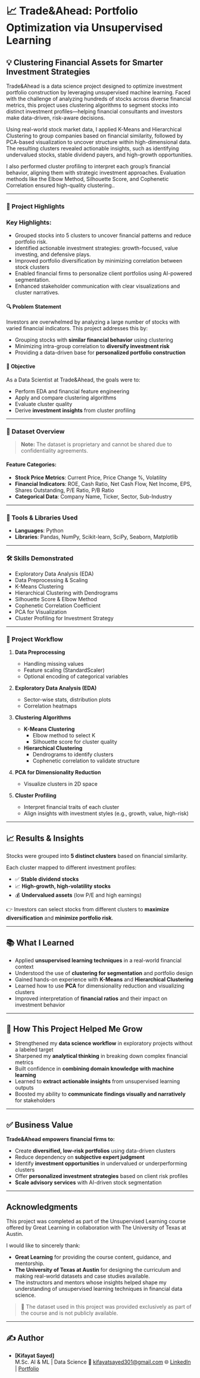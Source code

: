 # 📈 Trade&Ahead: Portfolio Optimization via Unsupervised Learning  
## 💡 Clustering Financial Assets for Smarter Investment Strategies

Trade&Ahead is a data science project designed to optimize investment portfolio construction by leveraging unsupervised machine learning. Faced with the challenge of analyzing hundreds of stocks across diverse financial metrics, this project uses clustering algorithms to segment stocks into distinct investment profiles—helping financial consultants and investors make data-driven, risk-aware decisions.

Using real-world stock market data, I applied K-Means and Hierarchical Clustering to group companies based on financial similarity, followed by PCA-based visualization to uncover structure within high-dimensional data. The resulting clusters revealed actionable insights, such as identifying undervalued stocks, stable dividend payers, and high-growth opportunities.

I also performed cluster profiling to interpret each group’s financial behavior, aligning them with strategic investment approaches. Evaluation methods like the Elbow Method, Silhouette Score, and Cophenetic Correlation ensured high-quality clustering..

---

### 🌟 Project Highlights

###  Key Highlights:
- Grouped stocks into 5 clusters to uncover financial patterns and reduce portfolio risk.
- Identified actionable investment strategies: growth-focused, value investing, and defensive plays.
- Improved portfolio diversification by minimizing correlation between stock clusters
- Enabled financial firms to personalize client portfolios using AI-powered segmentation.
- Enhanced stakeholder communication with clear visualizations and cluster narratives.

#### 🔍 Problem Statement  
Investors are overwhelmed by analyzing a large number of stocks with varied financial indicators. This project addresses this by:  
- Grouping stocks with **similar financial behavior** using clustering  
- Minimizing intra-group correlation to **diversify investment risk**  
- Providing a data-driven base for **personalized portfolio construction**  

#### 🎯 Objective  
As a Data Scientist at Trade&Ahead, the goals were to:  
- Perform EDA and financial feature engineering  
- Apply and compare clustering algorithms  
- Evaluate cluster quality  
- Derive **investment insights** from cluster profiling  

---

### 📂 Dataset Overview  

> **Note:** The dataset is proprietary and cannot be shared due to confidentiality agreements.

#### Feature Categories:  
- **Stock Price Metrics**: Current Price, Price Change %, Volatility  
- **Financial Indicators**: ROE, Cash Ratio, Net Cash Flow, Net Income, EPS, Shares Outstanding, P/E Ratio, P/B Ratio  
- **Categorical Data**: Company Name, Ticker, Sector, Sub-Industry  

---

### 🧰 Tools & Libraries Used  

- **Languages**: Python  
- **Libraries**: Pandas, NumPy, Scikit-learn, SciPy, Seaborn, Matplotlib  

---

### 🛠 Skills Demonstrated  

- Exploratory Data Analysis (EDA)  
- Data Preprocessing & Scaling  
- K-Means Clustering  
- Hierarchical Clustering with Dendrograms  
- Silhouette Score & Elbow Method  
- Cophenetic Correlation Coefficient  
- PCA for Visualization  
- Cluster Profiling for Investment Strategy  

---

### 🔁 Project Workflow  

1. **Data Preprocessing**  
   - Handling missing values  
   - Feature scaling (StandardScaler)  
   - Optional encoding of categorical variables  

2. **Exploratory Data Analysis (EDA)**  
   - Sector-wise stats, distribution plots  
   - Correlation heatmaps  

3. **Clustering Algorithms**  
   - **K-Means Clustering**  
     - Elbow method to select K  
     - Silhouette score for cluster quality  
   - **Hierarchical Clustering**  
     - Dendrograms to identify clusters  
     - Cophenetic correlation to validate structure  

4. **PCA for Dimensionality Reduction**  
   - Visualize clusters in 2D space  

5. **Cluster Profiling**  
   - Interpret financial traits of each cluster  
   - Align insights with investment styles (e.g., growth, value, high-risk)  

---

## 📈 Results & Insights

Stocks were grouped into **5 distinct clusters** based on financial similarity.

Each cluster mapped to different investment profiles:

- ✅ **Stable dividend stocks**
- 📈 **High-growth, high-volatility stocks**
- 💰 **Undervalued assets** (low P/E and high earnings)

👉 Investors can select stocks from different clusters to **maximize diversification** and **minimize portfolio risk**.

---

## 📚 What I Learned

- Applied **unsupervised learning techniques** in a real-world financial context  
- Understood the use of **clustering for segmentation** and portfolio design  
- Gained hands-on experience with **K-Means** and **Hierarchical Clustering**  
- Learned how to use **PCA** for dimensionality reduction and visualizing clusters  
- Improved interpretation of **financial ratios** and their impact on investment behavior  

---

## 🚀 How This Project Helped Me Grow

- Strengthened my **data science workflow** in exploratory projects without a labeled target  
- Sharpened my **analytical thinking** in breaking down complex financial metrics  
- Built confidence in **combining domain knowledge with machine learning**  
- Learned to **extract actionable insights** from unsupervised learning outputs  
- Boosted my ability to **communicate findings visually and narratively** for stakeholders  

---

## ✅ Business Value

**Trade&Ahead empowers financial firms to:**

- Create **diversified, low-risk portfolios** using data-driven clusters  
- Reduce dependency on **subjective expert judgment**  
- Identify **investment opportunities** in undervalued or underperforming clusters  
- Offer **personalized investment strategies** based on client risk profiles  
- **Scale advisory services** with AI-driven stock segmentation  

---
## Acknowledgments

This project was completed as part of the Unsupervised Learning course offered by Great Learning in collaboration with The University of Texas at Austin.

I would like to sincerely thank:

- **Great Learning** for providing the course content, guidance, and mentorship.
- **The University of Texas at Austin** for designing the curriculum and making real-world datasets and case studies available.
- The instructors and mentors whose insights helped shape my understanding of unsupervised learning techniques in financial data science.

> 📌 The dataset used in this project was provided exclusively as part of the course and is not publicly available.

--- 

## ✍️ Author
- **[Kifayat Sayed]**  
  M.Sc. AI & ML | Data Science 
  📧 kifayatsayed301@gmail.com 
  🌐 [LinkedIn](https://www.linkedin.com/in/kifayat-sayed-9614a9244?utm_source=share&utm_campaign=share_via&utm_content=profile&utm_medium=android_app) | [Portfolio](#)

